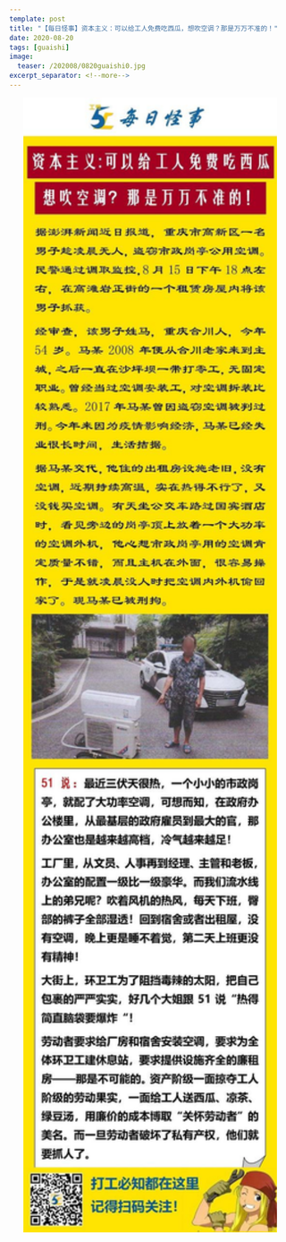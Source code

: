 ```yaml
---
template: post
title: "【每日怪事】资本主义：可以给工人免费吃西瓜，想吹空调？那是万万不准的！"
date: 2020-08-20
tags: [guaishi]
image:
  teaser: /202008/0820guaishi0.jpg
excerpt_separator: <!--more-->
---
```


<div style="text-align:center;color:grey"><img src="/images/202008/0820guaishi.jpg" width="90%"></div><br>

